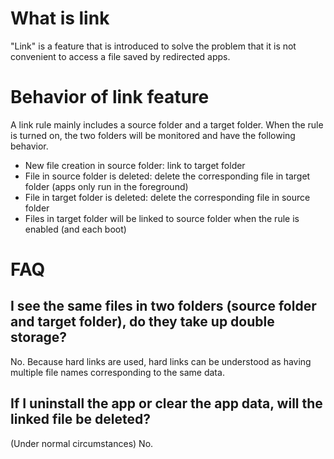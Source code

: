 # What is link

"Link" is a feature that is introduced to solve the problem that it is not convenient to access a file saved by redirected apps.

# Behavior of link feature

A link rule mainly includes a source folder and a target folder. When the rule is turned on, the two folders will be monitored and have the following behavior.

* New file creation in source folder: link to target folder
* File in source folder is deleted: delete the corresponding file in target folder (apps only run in the foreground)
* File in target folder is deleted: delete the corresponding file in source folder
* Files in target folder will be linked to source folder when the rule is enabled (and each boot)

# FAQ

## I see the same files in two folders (source folder and target folder), do they take up double storage?

No. Because hard links are used, hard links can be understood as having multiple file names corresponding to the same data.

## If I uninstall the app or clear the app data, will the linked file be deleted?

(Under normal circumstances) No.
